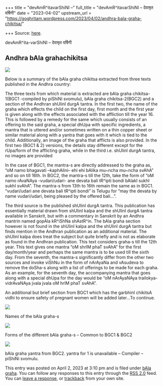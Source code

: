 +++
title = "devAmR^itavarShiNI –"
full_title = "devAmR^itavarShiNI – देवामृत वर्षिणी"
date = "2023-04-02"
upstream_url = "https://goghritam.wordpress.com/2023/04/02/andhra-bala-graha-chikitsa/"

+++
Source: [here](https://goghritam.wordpress.com/2023/04/02/andhra-bala-graha-chikitsa/).

devAmR^ita-varShiNI – देवामृत वर्षिणी

## Andhra bAla grahachikitsa

[![](https://goghritam.files.wordpress.com/2023/04/skanda.jpg?w=670)](https://goghritam.files.wordpress.com/2023/04/skanda.jpg)

Below is a summary of the bAla graha chikitsa extracted from three texts published in the Andhra country:

  
The three texts from which material is extracted are bAla graha chikitsa-1(BGC1 -compiled by piShiNi svomulu), bAla graha chikitsa-2(BGC2) and a section of the Andhran shUlinI durgA tantra. In the first two, the name of the graha which effects the child on the first day, first month and the first year is given along with the effects associated with the affliction till the year 16. This is followed by a remedy for the same which usually consists of an offering to the said graha, a special dhUpa with specific ingredients, a mantra that is uttered and/or sometimes written on a thin copper sheet or similar material along with a yantra that goes with it which is tied to the child. Additionally, an image of the graha that afflicts is also provided. In the first two (BGC1 & 2) versions, the details stay different except for the rUpa/form of the afflicting graha, while in the third i.e. shUlinI durgA tantra, no images are provided

  
In the case of BGC1, the mantra-s are directly addressed to the graha as, “oM namo bhagavati –kaphAlini– ehi ehi bAlika mu~ncha mu~ncha svAhA” and so on till 16th. In BGC2, the mantra-s till the 12th, take the form of “oM namo rAvaNAya -vudari/udari- ane devata bali tR^ipti bondi bAlakI sukhI sukhI svAhA”. The mantra-s from 13th to 16th remain the same as in BGC1. “vudari/udari ane devata bali tR^ipti bondi” is Telugu for “may the devata by name vudari/udari, being pleased by the offered bali…”.

  
The third source is the published shUlinI durgA tantra. This publication has essentially material drawn from shUlinI kalpa and the shUlinI durgA tantra available in Sanskrit, but with a commentary in Sanskrit by an Andhra mantrin named gopAla kR^iShNa shAstR^in. The bAla graha section however is not found in the shUlinI kalpa and the shUlinI durgA tantra but finds mention in the Andhran publication as an additional material. The shUlinI kalpa does treat the subject but quite briefly and is not as elaborate as found in the Andhran publication. This text considers graha-s till the 12th year. This text gives one mantra “oM shrIM phaT svAhA” for the first day/month/year and perhaps the same mantra is to be used till the sixth day. From the seventh, the mantra-s significantly differ from the other two sources and invoke viShNu in the form of nArAyaNa and vAsudeva to remove the doSha-s along with a list of offerings to be made for each graha. As an example, for the seventh day, the accompanying mantra that goes along with a special dhUpa for the day would be “oM nArAyaNAya trailokya-vidrAvaNAya jvala jvala oM hrIM phaT svAhA”.

An additional but brief section from BGC1 which has the garbhinI chikitsA vidhi to ensure safety of pregnant women will be added later…To continue.

[![](https://goghritam.files.wordpress.com/2023/04/image-3.png?w=635)](https://goghritam.files.wordpress.com/2023/04/image-3.png)

Names of the bAla graha-s

[![](https://goghritam.files.wordpress.com/2023/04/image.png?w=1024)](https://goghritam.files.wordpress.com/2023/04/image.png)

Forms of the different bAla graha-s – Common to BGC1 & BGC2

[![](https://goghritam.files.wordpress.com/2023/04/image-1.png?w=1024)](https://goghritam.files.wordpress.com/2023/04/image-1.png)

bAla graha yantra from BGC2. yantra for 1 is unavailable – Compiler – piShiNi svomulu.

This entry was posted on April 2, 2023 at 3:10 pm and is filed under [bAla graha](https://goghritam.wordpress.com/category/bala-graha/). You can follow any responses to this entry through the [RSS 2.0](https://goghritam.wordpress.com/2023/04/02/andhra-bala-graha-chikitsa/feed/) feed. You can [leave a response](#respond), or [trackback](https://goghritam.wordpress.com/2023/04/02/andhra-bala-graha-chikitsa/trackback/) from your own site.
